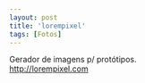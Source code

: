 ```yaml
---
layout: post
title: 'lorempixel'
tags: [Fotos]
---
```


Gerador de imagens p/ protótipos.<br>
<http://lorempixel.com>
